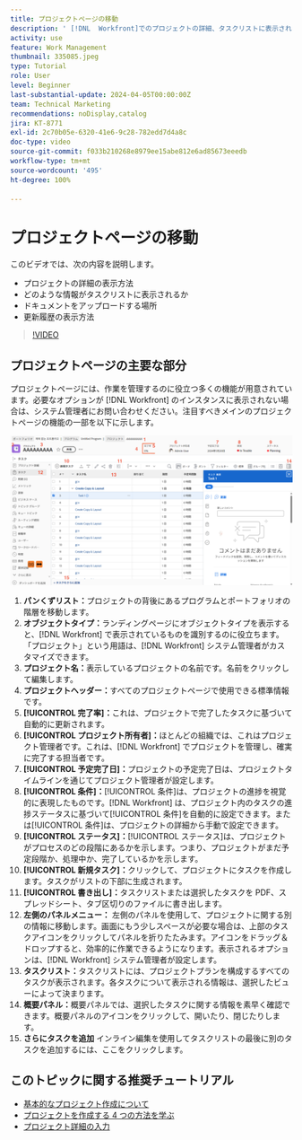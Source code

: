 ```yaml
---
title: プロジェクトページの移動
description: ' [!DNL  Workfront]でのプロジェクトの詳細、タスクリストに表示される情報、ドキュメントのアップロード先、更新履歴の表示方法について説明します。'
activity: use
feature: Work Management
thumbnail: 335085.jpeg
type: Tutorial
role: User
level: Beginner
last-substantial-update: 2024-04-05T00:00:00Z
team: Technical Marketing
recommendations: noDisplay,catalog
jira: KT-8771
exl-id: 2c70b05e-6320-41e6-9c28-782edd7d4a8c
doc-type: video
source-git-commit: f033b210268e8979ee15abe812e6ad85673eeedb
workflow-type: tm+mt
source-wordcount: '495'
ht-degree: 100%

---
```


# プロジェクトページの移動

このビデオでは、次の内容を説明します。

* プロジェクトの詳細の表示方法
* どのような情報がタスクリストに表示されるか
* ドキュメントをアップロードする場所
* 更新履歴の表示方法

>[!VIDEO](https://video.tv.adobe.com/v/335085/?quality=12&learn=on)

## プロジェクトページの主要な部分

プロジェクトページには、作業を管理するのに役立つ多くの機能が用意されています。必要なオプションが [!DNL Workfront] のインスタンスに表示されない場合は、システム管理者にお問い合わせください。注目すべきメインのプロジェクトページの機能の一部を以下に示します。

![プロジェクトページのスクリーンショット](assets/project-page-graphic-for-planner-v2.png)

1. **パンくずリスト：**&#x200B;プロジェクトの背後にあるプログラムとポートフォリオの階層を移動します。
2. **オブジェクトタイプ：**&#x200B;ランディングページにオブジェクトタイプを表示すると、[!DNL Workfront] で表示されているものを識別するのに役立ちます。「プロジェクト」という用語は、[!DNL Workfront] システム管理者がカスタマイズできます。
3. **プロジェクト名：**&#x200B;表示しているプロジェクトの名前です。名前をクリックして編集します。
4. **プロジェクトヘッダー：**&#x200B;すべてのプロジェクトページで使用できる標準情報です。
5. **[!UICONTROL 完了率]：**&#x200B;これは、プロジェクトで完了したタスクに基づいて自動的に更新されます。
6. **[!UICONTROL プロジェクト所有者]：**&#x200B;ほとんどの組織では、これはプロジェクト管理者です。これは、[!DNL Workfront] でプロジェクトを管理し、確実に完了する担当者です。
7. **[!UICONTROL 予定完了日]：**&#x200B;プロジェクトの予定完了日は、プロジェクトタイムラインを通じてプロジェクト管理者が設定します。
8. **[!UICONTROL 条件]：**[!UICONTROL 条件]は、プロジェクトの進捗を視覚的に表現したものです。[!DNL Workfront] は、プロジェクト内のタスクの進捗ステータスに基づいて[!UICONTROL 条件]を自動的に設定できます。または[!UICONTROL 条件]は、プロジェクトの詳細から手動で設定できます。
9. **[!UICONTROL ステータス]：**[!UICONTROL ステータス]は、プロジェクトがプロセスのどの段階にあるかを示します。つまり、プロジェクトがまだ予定段階か、処理中か、完了しているかを示します。
10. **[!UICONTROL 新規タスク]：**&#x200B;クリックして、プロジェクトにタスクを作成します。タスクがリストの下部に生成されます。
11. **[!UICONTROL 書き出し]：**&#x200B;タスクリストまたは選択したタスクを PDF、スプレッドシート、タブ区切りのファイルに書き出します。
12. **左側のパネルメニュー：** 左側のパネルを使用して、プロジェクトに関する別の情報に移動します。画面にもう少しスペースが必要な場合は、上部のタスクアイコンをクリックしてパネルを折りたたみます。アイコンをドラッグ＆ドロップすると、効率的に作業できるようになります。表示されるオプションは、[!DNL Workfront] システム管理者が設定します。
13. **タスクリスト：**&#x200B;タスクリストには、プロジェクトプランを構成するすべてのタスクが表示されます。各タスクについて表示される情報は、選択したビューによって決まります。
14. **概要パネル：**&#x200B;概要パネルでは、選択したタスクに関する情報を素早く確認できます。概要パネルのアイコンをクリックして、開いたり、閉じたりします。
15. **さらにタスクを追加** インライン編集を使用してタスクリストの最後に別のタスクを追加するには、ここをクリックします。

## このトピックに関する推奨チュートリアル

* [基本的なプロジェクト作成について](/help/manage-work/projects/understand-basic-project-creation.md)
* [プロジェクトを作成する 4 つの方法を学ぶ](/help/manage-work/projects/understand-other-ways-to-create-projects.md)
* [プロジェクト詳細の入力](/help/manage-work/projects/fill-in-the-project-details.md)

